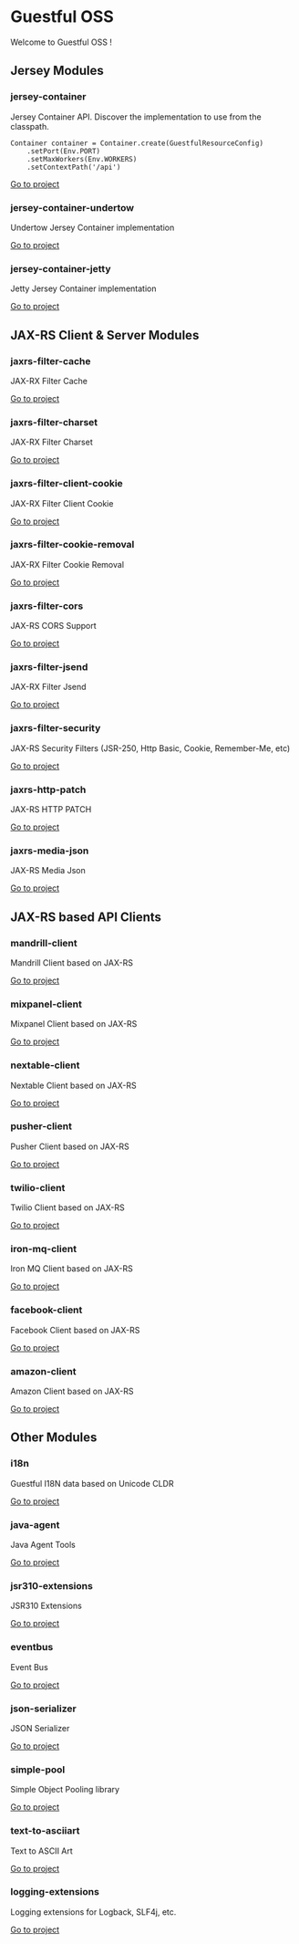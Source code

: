 Guestful OSS
============

Welcome to Guestful OSS !

Jersey Modules
--------------

### jersey-container ###

Jersey Container API. Discover the implementation to use from the classpath.

```
Container container = Container.create(GuestfulResourceConfig)
    .setPort(Env.PORT)
    .setMaxWorkers(Env.WORKERS)
    .setContextPath('/api')
```

[Go to project](https://github.com/guestful/module.jersey-container)

### jersey-container-undertow ###

Undertow Jersey Container implementation

[Go to project](https://github.com/guestful/module.jersey-container-undertow)

### jersey-container-jetty ###

Jetty Jersey Container implementation

[Go to project](https://github.com/guestful/module.jersey-container-jetty)

JAX-RS Client & Server Modules
------------------------------

### jaxrs-filter-cache ###

JAX-RX Filter Cache

[Go to project](https://github.com/guestful/module.jaxrs-filter-cache)

### jaxrs-filter-charset ###

JAX-RX Filter Charset

[Go to project](https://github.com/guestful/module.jaxrs-filter-charset)

### jaxrs-filter-client-cookie ###

JAX-RX Filter Client Cookie

[Go to project](https://github.com/guestful/module.jaxrs-filter-client-cookie)

### jaxrs-filter-cookie-removal ###

JAX-RX Filter Cookie Removal

[Go to project](https://github.com/guestful/module.jaxrs-filter-cookie-removal)

### jaxrs-filter-cors ###

JAX-RS CORS Support

[Go to project](https://github.com/guestful/module.jaxrs-filter-cors)

### jaxrs-filter-jsend ###

JAX-RX Filter Jsend

[Go to project](https://github.com/guestful/module.jaxrs-filter-jsend)

### jaxrs-filter-security ###

JAX-RS Security Filters (JSR-250, Http Basic, Cookie, Remember-Me, etc)

[Go to project](https://github.com/guestful/module.jaxrs-filter-security)

### jaxrs-http-patch ###

JAX-RS HTTP PATCH

[Go to project](https://github.com/guestful/module.jaxrs-http-patch)

### jaxrs-media-json ###

JAX-RS Media Json

[Go to project](https://github.com/guestful/module.jaxrs-media-json)

JAX-RS based API Clients
------------------------

### mandrill-client ###

Mandrill Client based on JAX-RS

[Go to project](https://github.com/guestful/module.mandrill-client)

### mixpanel-client ###

Mixpanel Client based on JAX-RS

[Go to project](https://github.com/guestful/module.mixpanel-client)

### nextable-client ###

Nextable Client based on JAX-RS

[Go to project](https://github.com/guestful/module.nextable-client)

### pusher-client ###

Pusher Client based on JAX-RS

[Go to project](https://github.com/guestful/module.pusher-client)

### twilio-client ###

Twilio Client based on JAX-RS

[Go to project](https://github.com/guestful/module.twilio-client)

### iron-mq-client ###

Iron MQ Client based on JAX-RS

[Go to project](https://github.com/guestful/module.iron-mq-client)

### facebook-client ###

Facebook Client based on JAX-RS

[Go to project](https://github.com/guestful/module.facebook-client)

### amazon-client ###

Amazon Client based on JAX-RS

[Go to project](https://github.com/guestful/module.amazon-client)

Other Modules
-------------

### i18n ###

Guestful I18N data based on Unicode CLDR

[Go to project](https://github.com/guestful/module.i18n)

### java-agent ###

Java Agent Tools

[Go to project](https://github.com/guestful/module.java-agent)

### jsr310-extensions ###

JSR310 Extensions

[Go to project](https://github.com/guestful/module.jsr310-extensions)

### eventbus ###

Event Bus

[Go to project](https://github.com/guestful/module.eventbus)

### json-serializer ###

JSON Serializer

[Go to project](https://github.com/guestful/module.json-serializer)

### simple-pool ###

Simple Object Pooling library

[Go to project](https://github.com/guestful/module.simple-pool)

### text-to-asciiart ###

Text to ASCII Art

[Go to project](https://github.com/guestful/module.text-to-asciiart)

### logging-extensions ###

Logging extensions for Logback, SLF4j, etc.

[Go to project](https://github.com/guestful/module.logging-extensions)
